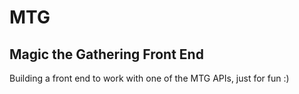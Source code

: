 # MTG
## Magic the Gathering Front End
Building a front end to work with one of the MTG APIs, just for fun :)